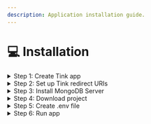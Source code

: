 ```yaml
---
description: Application installation guide.
---
```


# 💻 Installation

<details>

<summary>Step 1:  Create Tink app</summary>

You need to register in [Tink Console](https://console.tink.com/) and create an app.

</details>

<details>

<summary>Step 2:  Set up Tink redirect URIs</summary>

In [Tink Console](https://console.tink.com/app-settings/client), configure the following redirect URIs:

<img src="../.gitbook/assets/Snímek obrazovky 2024-04-19 v 17.09.44.png" alt="" data-size="original">

* https://localhost:3000/web
* https://localhost:3000/web/accounts
* https://localhost:3000/web/settings/credentials&#x20;

_These URIs are needed for redirection after Tink completes its flow. For more details, refer to the Tink Docs._



</details>

<details>

<summary>Step 3: Install MongoDB Server </summary>

Download [MongoDB Community Server](https://www.mongodb.com/try/download/community) and install it on your device. Additionally, install the [MongoDB Shell](https://www.mongodb.com/try/download/shell) interface for better interaction with the server.

</details>

<details>

<summary>Step 4: Download project</summary>

Download [project](https://github.com/pavelvanis/savy-next14/) from GitHub and install all npm packages using `npm install` command.

</details>

<details>

<summary>Step 5: Create .env file</summary>

Duplicate **.env.local.sample** file, rename to **.env.local** and set all provided values.

</details>

<details>

<summary>Step 6: Run app</summary>

To run the app in development, use `npm run dev,` or use `npm start` to run it in production mode.

</details>

